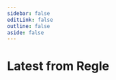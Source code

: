```yaml
---
sidebar: false
editLink: false
outline: false
aside: false
---
```


<script setup>
import BlogIndex from '../.vitepress/components/BlogIndex.vue'
</script>

# Latest from Regle

<BlogIndex />